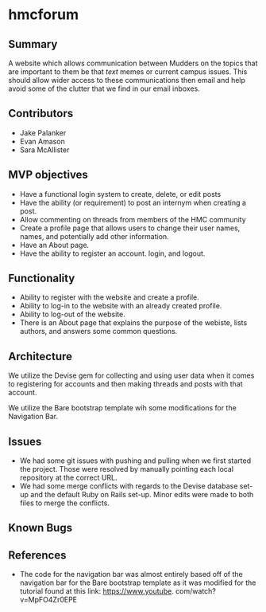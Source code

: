 # hmcforum

## Summary

A website which allows communication between Mudders on the topics that are important to them be that *text* memes or current campus issues. This should allow wider access to these communications then email and help avoid some of the clutter that we find in our email inboxes.

## Contributors

* Jake Palanker
* Evan Amason
* Sara McAllister

## MVP objectives

* Have a functional login system to create, delete, or edit posts
* Have the ability (or requirement) to post an internym when creating a post.
* Allow commenting on threads from members of the HMC community
* Create a profile page that allows users to change their user names, names, and potentially add other information.
* Have an About page.
* Have the ability to register an account. login, and logout.

## Functionality

* Ability to register with the website and create a profile.
* Ability to log-in to the website with an already created profile. 
* Ability to log-out of the website.
* There is an About page that explains the purpose of the webiste, lists authors, and answers some common questions.

## Architecture

We utilize the Devise gem for collecting and using user data when it comes to registering for accounts and then making threads and posts with that account.

We utilize the Bare bootstrap template wih some modifications for the Navigation Bar.

## Issues

* We had some git issues with pushing and pulling when we first started the project. Those were resolved by manually pointing each local repository at the correct URL.
* We had some merge conflicts with regards to the Devise database set-up and the default Ruby on Rails set-up. Minor edits were made to both files to merge the conflicts.

## Known Bugs

## References

* The code for the navigation bar was almost entirely based off of the navigation bar for the Bare
  bootstrap template as it was modified for the tutorial found at this link: https://www.youtube.
  com/watch?v=MpFO4Zr0EPE